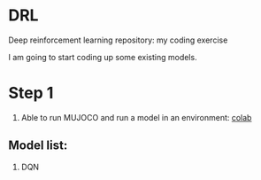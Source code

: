 # DRL

Deep reinforcement learning repository: my coding exercise

I am going to start coding up some existing models. 

# Step 1
1. Able to run MUJOCO and run a model in an environment: [colab](https://colab.research.google.com/drive/15teNOKTan71UsbQCBBMI5NC_tphcxlzf#scrollTo=_C7uBJAye9BJ)

## Model list:
1. DQN
